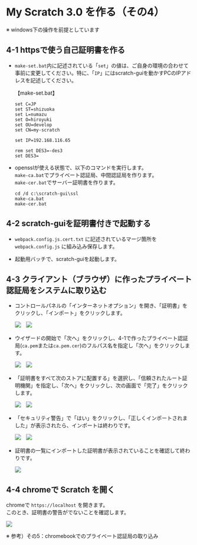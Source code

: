 # My Scratch 3.0 を作る（その4）

※ windows下の操作を前提としています

## 4-1 httpsで使う自己証明書を作る

- `make-set.bat`内に記述されている「`set`」の値は、ご自身の環境の合わせて事前に変更してください。特に、「`IP`」にはscratch-guiを動かすPCのIPアドレスを記述してください。

    【make-set.bat】

    ```
    set C=JP
    set ST=shizuoka
    set L=numazu
    set O=hiroyuki
    set OU=develop
    set CN=my-scratch

    set IP=192.168.116.65

    rem set DES3=-des3
    set DES3=
    ```

- opensslが使える状態で、以下のコマンドを実行します。<br>
`make-ca.bat`でプライベート認証局、中間認証局を作ります。<br>
`make-cer.bat`でサーバー証明書を作ります。

    ```
    cd /d c:\scratch-gui\ssl
    make-ca.bat
    make-cer.bat
    ```

## 4-2 scratch-guiを証明書付きで起動する

- `webpack.config.js.cert.txt` に記述されているマージ箇所を `webpack.config.js` に組み込み保存します。

- 起動用バッチで、scratch-guiを起動します。

## 4-3 クライアント（ブラウザ）に作ったプライベート認証局をシステムに取り込む

- コントロールパネルの「インターネットオプション」を開き、「証明書」をクリックし、「インポート」をクリックします。

    ![](images/cli-1.png)　![](images/cli-2.png)

- ウイザードの開始で「次へ」をクリックし、4-1で作ったプライベート認証局(`ca.pem`または`ca.pem.cer`)のフルパス名を指定し「次へ」をクリックします。

    ![](images/cli-3.png)　![](images/cli-4.png)

- 「証明書をすべて次のストアに配置する」を選択し、「信頼されたルート証明機関」を指定し、「次へ」をクリックし、次の画面で「完了」をクリックします。

    ![](images/cli-5.png)　![](images/cli-6.png)

- 「セキュリティ警告」で「はい」をクリックし、「正しくインポートされました」が表示されたら、インポートは終わりです。

    ![](images/cli-7.png)　![](images/cli-8.png)

- 証明書の一覧にインポートした証明書が表示されていることを確認して終わりです。

    ![](images/cli-9.png)

## 4-4 chromeで Scratch を開く

chromeで `https://localhost` を開きます。<br>
このとき、証明書の警告がでないことを確認します。

![](images/cert-9.png)

※ 参考）その5：chromebookでのプライベート認証局の取り込み